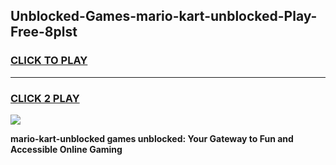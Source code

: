 
## Unblocked-Games-mario-kart-unblocked-Play-Free-8plst
<h3>
<a href="https://premium76.site?title=mario-kart-unblocked&ref=18A1">CLICK TO PLAY</a></h3>
<hr>

<h3>
<a href="https://premium76.site?title=mario-kart-unblocked&ref=18A1">CLICK 2 PLAY</a>
  
</h3>

<a href="https://premium76.site?title=mario-kart-unblocked&ref=18A1"><img src="https://clearcache.store/games.png"></a>


**mario-kart-unblocked games unblocked: Your Gateway to Fun and Accessible Online Gaming**
